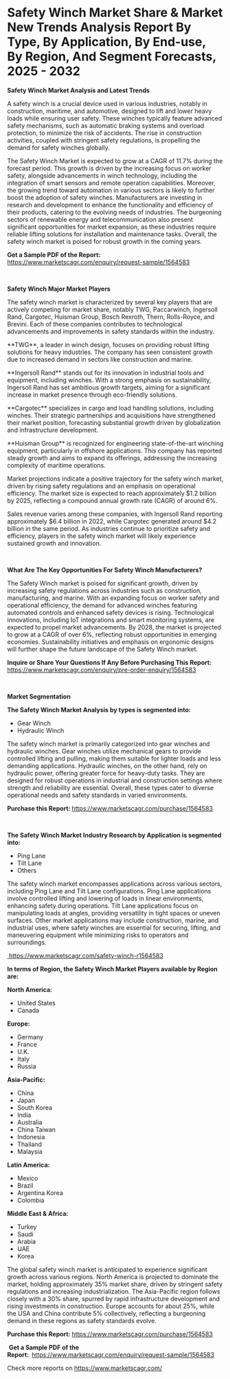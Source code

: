<p><h1>Safety Winch Market Share & Market New Trends Analysis Report By Type, By Application, By End-use, By Region, And Segment Forecasts, 2025 - 2032</h1></p><p><strong>Safety Winch Market Analysis and Latest Trends</strong></p>
<p><p>A safety winch is a crucial device used in various industries, notably in construction, maritime, and automotive, designed to lift and lower heavy loads while ensuring user safety. These winches typically feature advanced safety mechanisms, such as automatic braking systems and overload protection, to minimize the risk of accidents. The rise in construction activities, coupled with stringent safety regulations, is propelling the demand for safety winches globally.</p><p>The Safety Winch Market is expected to grow at a CAGR of 11.7% during the forecast period. This growth is driven by the increasing focus on worker safety, alongside advancements in winch technology, including the integration of smart sensors and remote operation capabilities. Moreover, the growing trend toward automation in various sectors is likely to further boost the adoption of safety winches. Manufacturers are investing in research and development to enhance the functionality and efficiency of their products, catering to the evolving needs of industries. The burgeoning sectors of renewable energy and telecommunication also present significant opportunities for market expansion, as these industries require reliable lifting solutions for installation and maintenance tasks. Overall, the safety winch market is poised for robust growth in the coming years.</p></p>
<p><strong>Get a Sample PDF of the Report:&nbsp;</strong> <a href="https://www.marketscagr.com/enquiry/request-sample/1564583?utm_campaign=2295&utm_medium=2&utm_source=Github&utm_content=ia&utm_term=16022025&utm_id=safety-winch">https://www.marketscagr.com/enquiry/request-sample/1564583</a></p>
<p>&nbsp;</p>
<p><strong>Safety Winch Major Market Players</strong></p>
<p><p>The safety winch market is characterized by several key players that are actively competing for market share, notably TWG, Paccarwinch, Ingersoll Rand, Cargotec, Huisman Group, Bosch Rexroth, Thern, Rolls-Royce, and Brevini. Each of these companies contributes to technological advancements and improvements in safety standards within the industry.</p><p>**TWG**, a leader in winch design, focuses on providing robust lifting solutions for heavy industries. The company has seen consistent growth due to increased demand in sectors like construction and marine. </p><p>**Ingersoll Rand** stands out for its innovation in industrial tools and equipment, including winches. With a strong emphasis on sustainability, Ingersoll Rand has set ambitious growth targets, aiming for a significant increase in market presence through eco-friendly solutions. </p><p>**Cargotec** specializes in cargo and load handling solutions, including winches. Their strategic partnerships and acquisitions have strengthened their market position, forecasting substantial growth driven by globalization and infrastructure development.</p><p>**Huisman Group** is recognized for engineering state-of-the-art winching equipment, particularly in offshore applications. This company has reported steady growth and aims to expand its offerings, addressing the increasing complexity of maritime operations.</p><p>Market projections indicate a positive trajectory for the safety winch market, driven by rising safety regulations and an emphasis on operational efficiency. The market size is expected to reach approximately $1.2 billion by 2025, reflecting a compound annual growth rate (CAGR) of around 6%.</p><p>Sales revenue varies among these companies, with Ingersoll Rand reporting approximately $6.4 billion in 2022, while Cargotec generated around $4.2 billion in the same period. As industries continue to prioritize safety and efficiency, players in the safety winch market will likely experience sustained growth and innovation.</p></p>
<p>&nbsp;</p>
<p><strong>What Are The Key Opportunities For Safety Winch Manufacturers?</strong></p>
<p><p>The Safety Winch market is poised for significant growth, driven by increasing safety regulations across industries such as construction, manufacturing, and marine. With an expanding focus on worker safety and operational efficiency, the demand for advanced winches featuring automated controls and enhanced safety devices is rising. Technological innovations, including IoT integrations and smart monitoring systems, are expected to propel market advancements. By 2028, the market is projected to grow at a CAGR of over 6%, reflecting robust opportunities in emerging economies. Sustainability initiatives and emphasis on ergonomic designs will further shape the future landscape of the Safety Winch market.</p></p>
<p><strong>Inquire or Share Your Questions If Any Before Purchasing This Report:</strong> <a href="https://www.marketscagr.com/enquiry/pre-order-enquiry/1564583?utm_campaign=2295&utm_medium=2&utm_source=Github&utm_content=ia&utm_term=16022025&utm_id=safety-winch">https://www.marketscagr.com/enquiry/pre-order-enquiry/1564583</a></p>
<p>&nbsp;</p>
<p><strong>Market Segmentation</strong></p>
<p><strong>The Safety Winch Market Analysis by types is segmented into:</strong></p>
<p><ul><li>Gear Winch</li><li>Hydraulic Winch</li></ul></p>
<p><p>The safety winch market is primarily categorized into gear winches and hydraulic winches. Gear winches utilize mechanical gears to provide controlled lifting and pulling, making them suitable for lighter loads and less demanding applications. Hydraulic winches, on the other hand, rely on hydraulic power, offering greater force for heavy-duty tasks. They are designed for robust operations in industrial and construction settings where strength and reliability are essential. Overall, these types cater to diverse operational needs and safety standards in varied environments.</p></p>
<p><strong>Purchase this Report:&nbsp;</strong><a href="https://www.marketscagr.com/purchase/1564583?utm_campaign=2295&utm_medium=2&utm_source=Github&utm_content=ia&utm_term=16022025&utm_id=safety-winch">https://www.marketscagr.com/purchase/1564583</a></p>
<p>&nbsp;</p>
<p><strong>The Safety Winch Market Industry Research by Application is segmented into:</strong></p>
<p><ul><li>Ping Lane</li><li>Tilt Lane</li><li>Others</li></ul></p>
<p><p>The safety winch market encompasses applications across various sectors, including Ping Lane and Tilt Lane configurations. Ping Lane applications involve controlled lifting and lowering of loads in linear environments, enhancing safety during operations. Tilt Lane applications focus on manipulating loads at angles, providing versatility in tight spaces or uneven surfaces. Other market applications may include construction, marine, and industrial uses, where safety winches are essential for securing, lifting, and maneuvering equipment while minimizing risks to operators and surroundings.</p></p>
<p><a href="https://www.marketscagr.com/safety-winch-r1564583?utm_campaign=2295&utm_medium=2&utm_source=Github&utm_content=ia&utm_term=16022025&utm_id=safety-winch">&nbsp;https://www.marketscagr.com/safety-winch-r1564583</a></p>
<p><strong>In terms of Region, the Safety Winch Market Players available by Region are:</strong></p>
<p>
    <p> <strong> North America: </strong>
        <ul>
            <li>United States</li>
            <li>Canada</li>
        </ul>
        </p> 
    <p> <strong> Europe: </strong>
        <ul>
            <li>Germany</li>
            <li>France</li>
            <li>U.K.</li>
            <li>Italy</li>
            <li>Russia</li>
        </ul>
        </p> 
    <p> <strong> Asia-Pacific: </strong>
        <ul>
            <li>China</li>
            <li>Japan</li>
            <li>South Korea</li>
            <li>India</li>
            <li>Australia</li>
            <li>China Taiwan</li>
            <li>Indonesia</li>
            <li>Thailand</li>
            <li>Malaysia</li>
        </ul>
        </p> 
    <p> <strong> Latin America: </strong>
        <ul>
            <li>Mexico</li>
            <li>Brazil</li>
            <li>Argentina Korea</li>
            <li>Colombia</li>
        </ul>
        </p> 
    <p> <strong> Middle East & Africa: </strong>
        <ul>
            <li>Turkey</li>
            <li>Saudi</li>
            <li>Arabia</li>
            <li>UAE</li>
            <li>Korea</li>
        </ul>
    </p>
    </p>
<p><p>The global safety winch market is anticipated to experience significant growth across various regions. North America is projected to dominate the market, holding approximately 35% market share, driven by stringent safety regulations and increasing industrialization. The Asia-Pacific region follows closely with a 30% share, spurred by rapid infrastructure development and rising investments in construction. Europe accounts for about 25%, while the USA and China contribute 5% collectively, reflecting a burgeoning demand in these regions as safety standards evolve.</p></p>
<p><strong>Purchase this Report: </strong><a href="https://www.marketscagr.com/purchase/1564583?utm_campaign=2295&utm_medium=2&utm_source=Github&utm_content=ia&utm_term=16022025&utm_id=safety-winch">https://www.marketscagr.com/purchase/1564583</a></p>
<p>&nbsp;<strong>Get a Sample PDF of the Report:&nbsp;&nbsp;</strong><a href="https://www.marketscagr.com/enquiry/request-sample/1564583?utm_campaign=2295&utm_medium=2&utm_source=Github&utm_content=ia&utm_term=16022025&utm_id=safety-winch">https://www.marketscagr.com/enquiry/request-sample/1564583</a></p>
<p><strong></strong></p>
<p>Check more reports on <a href="https://www.marketscagr.com/?utm_campaign=2295&utm_medium=2&utm_source=Github&utm_content=ia&utm_term=16022025&utm_id=safety-winch">https://www.marketscagr.com/</a></p>
